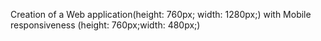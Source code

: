 Creation of a Web application(height: 760px; width: 1280px;) with Mobile responsiveness (height: 760px;width: 480px;)